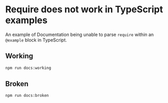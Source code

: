 # Require does not work in TypeScript examples

An example of Documentation being unable to parse `require` within an `@example` block in TypeScript.

## Working

```sh
npm run docs:working
```

## Broken

```sh
npm run docs:broken
```